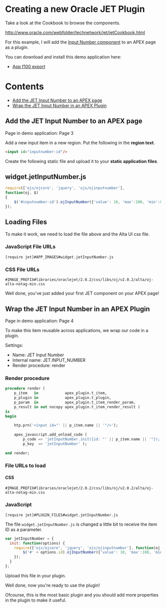 # Creating a new Oracle JET Plugin

Take a look at the Cookbook to browse the components.

http://www.oracle.com/webfolder/technetwork/jet/jetCookbook.html

For this example, I will add the [Input Number component](http://www.oracle.com/webfolder/technetwork/jet/jetCookbook.html?component=inputNumber&demo=inputNumber) to an APEX page as a plugin.

You can download and install this demo application here:
- [App f100 export](ld)

# Contents
- [Add the JET Input Number to an APEX page](add-the-jet-input-number-to-an-apex-page)
- [Wrap the JET Input Number in an APEX Plugin](wrap-the-jet-input-number-in-an-apex-plugin)

## Add the JET Input Number to an APEX page

Page in demo application: Page 3

Add a new input item in a new region. Put the following in the **region text**.

```html
<input id="inputnumber-id"/>
```

Create the following static file and upload it to your **static application files**.

## widget.jetInputNumber.js

```javascript
require(['ojs/ojcore', 'jquery', 'ojs/ojinputnumber'],
function(oj, $)
{
    $('#inputnumber-id').ojInputNumber({'value': 10, 'max':100, 'min':0, 'step':2});
});
```

## Loading Files

To make it work, we need to load the file above and the Alta UI css file.

### JavaScript File URLs
```
[require jet]#APP_IMAGES#widget.jetInputNumber.js
```

### CSS File URLs
```
#IMAGE_PREFIX#libraries/oraclejet/2.0.2/css/libs/oj/v2.0.2/alta/oj-alta-notag-min.css
```

Well done, you've just added your first JET component on your APEX page!

## Wrap the JET Input Number in an APEX Plugin

Page in demo application: Page 4

To make this item reusable across applications, we wrap our code in a plugin.

Settings:
- Name: JET Input Number
- Internal name: JET.INPUT_NUMBER
- Render procedure: render

### Render procedure
```sql
procedure render (
    p_item   in            apex_plugin.t_item,
    p_plugin in            apex_plugin.t_plugin,
    p_param  in            apex_plugin.t_item_render_param,
    p_result in out nocopy apex_plugin.t_item_render_result )
is
begin
    
    htp.prn('<input id="' || p_item.name || '"/>');
    
    apex_javascript.add_onload_code (
        p_code => 'jetInputNumber.init({id: "' || p_item.name || '"});',
        p_key  => 'jetInputNumber' );
  
end render;
```

### File URLs to load

#### CSS
```
#IMAGE_PREFIX#libraries/oraclejet/2.0.2/css/libs/oj/v2.0.2/alta/oj-alta-notag-min.css
```

### JavaScript
```
[require jet]#PLUGIN_FILES#widget.jetInputNumber.js
```

The file `widget.jetInputNumber.js` is changed a little bit to receive the item ID as a parameter.

```javascript
var jetInputNumber = {
  init: function(options) {
    require(['ojs/ojcore', 'jquery', 'ojs/ojinputnumber'], function(oj, $) {
        $('#' + options.id).ojInputNumber({'value': 10, 'max':100, 'min':0, 'step':2});
    });
  }
};
```

Upload this file in your plugin.

Well done, now you're ready to use the plugin!

Ofcourse, this is the most basic plugin and you should add more properties in the plugin to make it useful.
